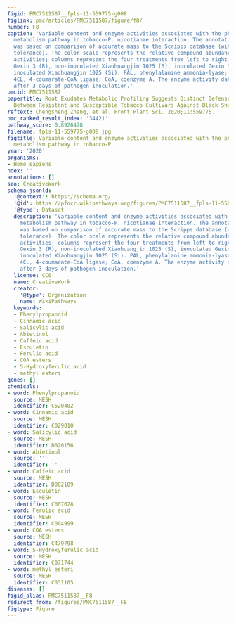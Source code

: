```yaml
---
figid: PMC7511587__fpls-11-559775-g008
figlink: pmc/articles/PMC7511587/figure/f8/
number: F8
caption: 'Variable content and enzyme activities associated with the phenylpropanoid
  metabolism pathway in tobacco-P. nicotianae interaction. The annotation of metabolites
  was based on comparison of accurate mass to the Scripps database (with 5 PPM of
  tolerance). The color scale represents the relative compound abundance and enzyme
  activities; columns represent the four treatments from left to right: non-inoculated
  Gexin 3 (R), non-inoculated Xiaohuangjin 1025 (S), inoculated Gexin 3 (Ri), and
  inoculated Xiaohuangjin 1025 (Si). PAL, phenylalanine ammonia-lyase; C4H, cinnamate-4-hydroxylase;
  4CL, 4-coumarate-CoA ligase; CoA, coenzyme A. The enzyme activity data were obtained
  after 3 days of pathogen inoculation.'
pmcid: PMC7511587
papertitle: Root Exudates Metabolic Profiling Suggests Distinct Defense Mechanisms
  Between Resistant and Susceptible Tobacco Cultivars Against Black Shank Disease.
reftext: Chengsheng Zhang, et al. Front Plant Sci. 2020;11:559775.
pmc_ranked_result_index: '34421'
pathway_score: 0.8926478
filename: fpls-11-559775-g008.jpg
figtitle: Variable content and enzyme activities associated with the phenylpropanoid
  metabolism pathway in tobacco-P
year: '2020'
organisms:
- Homo sapiens
ndex: ''
annotations: []
seo: CreativeWork
schema-jsonld:
  '@context': https://schema.org/
  '@id': https://pfocr.wikipathways.org/figures/PMC7511587__fpls-11-559775-g008.html
  '@type': Dataset
  description: 'Variable content and enzyme activities associated with the phenylpropanoid
    metabolism pathway in tobacco-P. nicotianae interaction. The annotation of metabolites
    was based on comparison of accurate mass to the Scripps database (with 5 PPM of
    tolerance). The color scale represents the relative compound abundance and enzyme
    activities; columns represent the four treatments from left to right: non-inoculated
    Gexin 3 (R), non-inoculated Xiaohuangjin 1025 (S), inoculated Gexin 3 (Ri), and
    inoculated Xiaohuangjin 1025 (Si). PAL, phenylalanine ammonia-lyase; C4H, cinnamate-4-hydroxylase;
    4CL, 4-coumarate-CoA ligase; CoA, coenzyme A. The enzyme activity data were obtained
    after 3 days of pathogen inoculation.'
  license: CC0
  name: CreativeWork
  creator:
    '@type': Organization
    name: WikiPathways
  keywords:
  - Phenylpropanoid
  - Cinnamic acid
  - Salicylic acid
  - Abietinol
  - Caffeic acid
  - Esculetin
  - Ferulic acid
  - COA esters
  - 5-Hydroxyferulic acid
  - methyl esteri
genes: []
chemicals:
- word: Phenylpropanoid
  source: MESH
  identifier: C520402
- word: Cinnamic acid
  source: MESH
  identifier: C029010
- word: Salicylic acid
  source: MESH
  identifier: D020156
- word: Abietinol
  source: ''
  identifier: ''
- word: Caffeic acid
  source: MESH
  identifier: D002109
- word: Esculetin
  source: MESH
  identifier: C007628
- word: Ferulic acid
  source: MESH
  identifier: C004999
- word: COA esters
  source: MESH
  identifier: C479798
- word: 5-Hydroxyferulic acid
  source: MESH
  identifier: C071744
- word: methyl esteri
  source: MESH
  identifier: C031105
diseases: []
figid_alias: PMC7511587__F8
redirect_from: /figures/PMC7511587__F8
figtype: Figure
---
```

